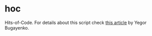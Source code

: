 # hoc

Hits-of-Code. For details about this script check [this article](http://www.yegor256.com/2014/11/14/hits-of-code.html) by Yegor Bugayenko.
